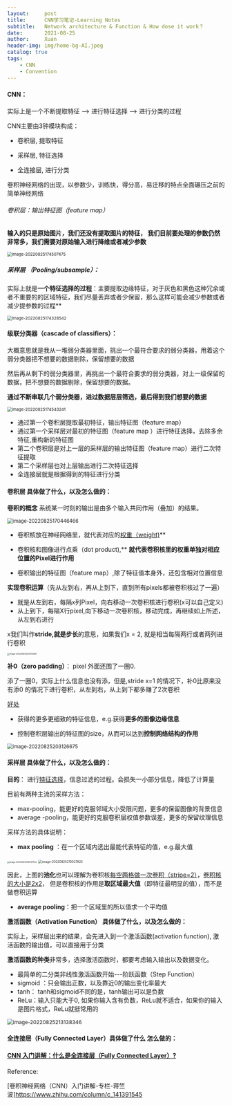 ```yaml
---
layout:     post
title:      CNN学习笔记-Learning Notes
subtitle:   Network architecture & Function & How dose it work？
date:       2021-08-25
author:     Xuan
header-img: img/home-bg-AI.jpeg
catalog: true
tags:
    - CNN
    - Convention
---
```




#### **CNN**：

实际上是一个不断提取特征 --> 进行特征选择 --> 进行分类的过程

CNN主要由3钟模块构成：

- 卷积层, 提取特征

- 采样层, 特征选择

- 全连接层, 进行分类

卷积神经网络的出现，以参数少，训练快，得分高，易迁移的特点全面碾压之前的简单神经网络


###### 卷积层：输出特征图（feature map）

**输入的只是原始图片，我们还没有提取图片的特征， 我们目前要处理的参数仍然非常多，我们需要对原始输入进行降维或者减少参数**

<img src="/Users/xuan/Library/Application Support/typora-user-images/image-20220825174507475.png" alt="image-20220825174507475" style="zoom:67%;" />

##### 采样层 （Pooling/subsample）：

实际上就是**一个特征选择的过程**：主要提取边缘特征，对于灰色和黑色这种冗余或者不重要的的区域特征，我们尽量丢弃或者少保留，那么这样可能会减少参数或者减少提参数的过程**

<img src="/Users/xuan/Library/Application Support/typora-user-images/image-20220825174328542.png" alt="image-20220825174328542" style="zoom:67%;" />

#### 级联分类器（cascade of classifiers）：

大概意思就是我从一堆弱分类器里面，挑出一个最符合要求的弱分类器，用着这个弱分类器把不想要的数据剔除，保留想要的数据

然后再从剩下的弱分类器里，再挑出一个最符合要求的弱分类器，对上一级保留的数据，把不想要的数据剔除，保留想要的数据。

**通过不断串联几个弱分类器，进过数据层层筛选，最后得到我们想要的数据**

<img src="/Users/xuan/Library/Application Support/typora-user-images/image-20220825174543241.png" alt="image-20220825174543241" style="zoom:67%;" />


- 通过第一个卷积层提取最初特征，输出特征图（feature map）
- 通过第一个采样层对最初的特征图（feature map ）进行特征选择，去除多余特征,重构新的特征图
- 第二个卷积层是对上一层的采样层的输出特征图（feature map）进行二次特征提取
- 第二个采样层也对上层输出进行二次特征选择
- 全连接层就是根据得到的特征进行分类



#### 卷积层 具体做了什么，以及怎么做的：


**卷积的概念** 系统某一时刻的输出是由多个输入共同作用（叠加）的结果。

<img src="/Users/xuan/Library/Application Support/typora-user-images/image-20220825170446466.png" alt="image-20220825170446466" style="zoom:80%;" />

- 卷积核放在神经网络里，就代表对应的<u>权重（weight)</u>**

- 卷积核和图像进行点乘（dot product),** **就代表卷积核里的权重单独对相应位置的Pixel进行作用**

- 卷积输出的特征图（feature map）,除了特征值本身外，还包含相对位置信息


**实现卷积运算**（先从左到右，再从上到下，直到所有pixels都被卷积核过了一遍）

- 就是从左到右，每隔x列Pixel，向右移动一次卷积核进行卷积(x可以自己定义)
- 从上到下，每隔X行pixel,向下移动一次卷积核，移动完成，再继续如上所述，从左到右进行

x我们叫作**stride,就是步长**的意思，如果我们x = 2, 就是相当每隔两行或者两列进行卷积

<img src="/Users/xuan/Library/Application Support/typora-user-images/image-20220825203015088.png" alt="image-20220825203015088" style="zoom: 33%;" />



**补0（zero padding）**： pixel 外面还围了一圈0.

添了一圈0，实际上什么信息也没有添，但是,stride x=1 的情况下，补0比原来没有添0 的情况下进行卷积，从左到右，从上到下都多赚了2次卷积

<u>好处</u>

- 获得的更多更细致的特征信息，e.g.获得**更多的图像边缘信息**

- 控制卷积层输出的特征图的size，从而可以达到**控制网络结构的作用**

<img src="/Users/xuan/Library/Application Support/typora-user-images/image-20220825203126675.png" alt="image-20220825203126675" style="zoom: 80%;" />




#### **采样层 具体做了什么，以及怎么做的：**

**目的**： 进行<u>特征选择</u>，信息过滤的过程。会损失一小部分信息，降低了计算量

目前有两种主流的采样方法：

- max-pooling，能更好的克服邻域大小受限问题，更多的保留图像的背景信息
- average -pooling，能更好的克服卷积层权值参数误差，更多的保留纹理信息

采样方法的具体说明：

- **max pooling** ：在一个区域内选出最能代表特征的值，e.g.最大值

<img src="/Users/xuan/Library/Application Support/typora-user-images/image-20220825205937042.png" alt="image-20220825205937042" style="zoom: 33%;" />

<img src="/Users/xuan/Library/Application Support/typora-user-images/image-20220825210027622.png" alt="image-20220825210027622" style="zoom:50%;" />


因此，上图的**池化**也可以理解为卷积核<u>每空两格做一次卷积（stripe=2）</u>，<u>卷积核的大小是2x2</u>， 但是卷积核的作用是**取区域最大值**（即特征最明显的值），而不是做卷积运算

- **average pooling**：把一个区域里的所以值求一个平均值



**激活函数（Activation Function） 具体做了什么，以及怎么做的：**

实际上，采样层出来的结果，会先进入到一个激活函数(activation function), 激活函数的输出值，可以直接用于分类

**激活函数的种类**非常多，选择激活函数时，都要考虑输入输出以及数据变化。

- 最简单的二分类非线性激活函数开始---阶跃函数（Step Function）
- sigmoid ：只会输出正数，以及靠近0的输出变化率最大
- tanh： tanh和sigmoid不同的是，tanh输出可以是负数
- ReLu：输入只能大于0, 如果你输入含有负数，ReLu就不适合，如果你的输入是图片格式，ReLu就挺常用的

<img src="/Users/xuan/Library/Application Support/typora-user-images/image-20220825213138346.png" alt="image-20220825213138346" style="zoom:85%;" />

#### 全连接层（Fully Connected Layer）具体做了什么 怎么做的：

#### [CNN 入门讲解：什么是全连接层（Fully Connected Layer）?](https://zhuanlan.zhihu.com/p/33841176)




Reference:

[卷积神经网络（CNN）入门讲解-专栏-蒋竺波]https://www.zhihu.com/column/c_141391545

